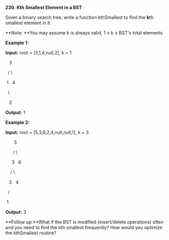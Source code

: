 **230. Kth Smallest Element in a BST**

Given a binary search tree, write a function kthSmallest to find the **k**th smallest element in it.

**Note: **You may assume k is always valid, 1 ≤ k ≤ BST's total elements.

**Example 1:**

**Input:** root = [3,1,4,null,2], k = 1

   3

  / \

 1   4

  \

   2

**Output:** 1

**Example 2:**

**Input:** root = [5,3,6,2,4,null,null,1], k = 3

       5

      / \

     3   6

    / \

   2   4

  /

 1

**Output:** 3

**Follow up:**What if the BST is modified (insert/delete operations) often and you need to find the kth smallest frequently? How would you optimize the kthSmallest routine?
